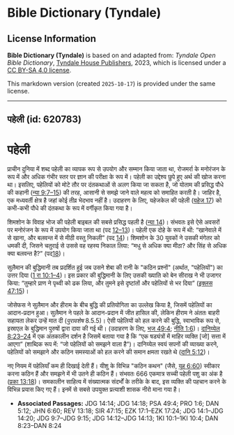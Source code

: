 # Bible Dictionary (Tyndale)

## License Information

**Bible Dictionary (Tyndale)** is based on and adapted from: _Tyndale Open Bible Dictionary_, [Tyndale House Publishers](https://tyndaleopenresources.com/), 2023, which is licensed under a [CC BY-SA 4.0 license](https://creativecommons.org/licenses/by-sa/4.0/legalcode.en).

This markdown version (created `2025-10-17`) is provided under the same license.



--------------------------------

## पहेली (id: 620783)

पहेली
=====

प्राचीन दुनिया में शब्द पहेली का व्यापक रूप से उपयोग और सम्मान किया जाता था, रोजमर्रा के मनोरंजन के रूप में और अधिक गंभीर स्तर पर ज्ञान की परीक्षा के रूप में। पहेली का उद्देश्य छुपे हुए अर्थ की खोज करना था। इसलिए, पहेलियों को मोटे तौर पर दंतकथाओं से अलग किया जा सकता है, जो योताम की प्रसिद्ध पौधे की कहानी ([न्या 9:7–15](https://ref.ly/Judg9:7-Judg9:15)) की तरह, आसानी से समझे जाने वाले महत्व को समाहित करती है। जाहिर है, एक मध्यवर्ती क्षेत्र है जहां कोई तीव्र भेदभाव नहीं है। उदाहरण के लिए, यहेजकेल की पहेली ([यहेज 17](https://ref.ly/Ezek17:1-Ezek17:24)) को कभी\-कभी पौधे की दंतकथा के रूप में वर्गीकृत किया गया है।

शिमशोन के विवाह भोज की पहेली बाइबल की सबसे प्रसिद्ध पहली है ([न्या 14](https://ref.ly/Judg14:1-Judg14:20))। संभवतः इसे ऐसे अवसरों पर मनोरंजन के रूप में उपयोग किया जाता था (पद [12–13](https://ref.ly/Judg14:12-Judg14:13))। पहेली एक दोहे के रूप में थी: “खानेवाले में से खाना, और बलवन्त में से मीठी वस्तु निकली” (पद [14](https://ref.ly/Judg14:14))। शिमशोन के 30 युवकों ने उसकी मंगेतर को धमकी दी, जिसने चतुराई से उससे वह रहस्य निकाल लिया: “मधु से अधिक क्या मीठा? और सिंह से अधिक क्या बलवन्त है?” (पद[18](https://ref.ly/Judg14:18))।

सुलैमान की बुद्धिमानी तब प्रदर्शित हुई जब उसने शेबा की रानी के "कठिन प्रश्नों" (अर्थात, "पहेलियों") का उत्तर दिया ([1 रा 10:1–4](https://ref.ly/1Kgs10:1-1Kgs10:4))। इस प्रकार की बुद्धिमानी के लिए उसकी ख्याति को बेन सीराख ने भी उजागर किया: “तुम्हारे प्राण ने पृथ्वी को ढक लिया, और तुमने इसे दृष्टांतों और पहेलियों से भर दिया” ([इक्लस 47:15](https://ref.ly/Sir47:15))।

जोसेफस ने सुलैमान और हीराम के बीच बुद्धि की प्रतियोगिता का उल्लेख किया है, जिसमें पहेलियों का आदान\-प्रदान हुआ। सुलैमान ने पहले के आदान\-प्रदान में जीत हासिल की, लेकिन हीराम ने अंततः बाहरी सहायता लेकर उन्हें मात दी (*पुरावशेष* 8\.5\.5\)। ऐसी पहेलियों को हल करने की बुद्धि, स्वाभाविक रूप से, इस्राएल के बुद्धिमान पुरुषों द्वारा दावा की गई थी। (उदाहरण के लिए, [भज 49:4](https://ref.ly/Ps49:4); [नीति 1:6](https://ref.ly/Prov1:6))। [दानिय्येल 8:23–24](https://ref.ly/Dan8:23-Dan8:24) में एक अंतकालीन दर्शन है जिसमें बताया गया है कि “एक षड्यंत्रों में माहिर व्यक्ति \[जो] सत्ता में आएगा” (शाब्दिक रूप में: “जो पहेलियों को समझने वाला है”)। दानिय्येल स्वयं सपनों की व्याख्या करने, पहेलियों को समझाने और कठिन समस्याओं को हल करने की समान क्षमता रखते थे ([दानि 5:12](https://ref.ly/Dan5:12))।

नए नियम में पहेलियाँ कम ही दिखाई देती हैं। यीशु के विभिन्न "कठिन कथन" (जैसे, [यूह 6:60](https://ref.ly/John6:60)) स्वीकार करना कठिन हैं और समझने में भी उतने ही कठिन हैं। संभवतः 666 एकमात्र सच्ची पहेली पशु का अंक है ([प्रका 13:18](https://ref.ly/Rev13:18))। समकालीन साहित्य में संख्यात्मक संदर्भों के तरीके के बाद, इस व्यक्ति की पहचान करने के विभिन्न प्रयास किए गए हैं। इनमें से सबसे उपयुक्त प्रत्याशी शासक नीरो माना गया है। 

* **Associated Passages:** JDG 14:14; JDG 14:18; PSA 49:4; PRO 1:6; DAN 5:12; JHN 6:60; REV 13:18; SIR 47:15; EZK 17:1–EZK 17:24; JDG 14:1–JDG 14:20; JDG 9:7–JDG 9:15; JDG 14:12–JDG 14:13; 1KI 10:1–1KI 10:4; DAN 8:23–DAN 8:24

